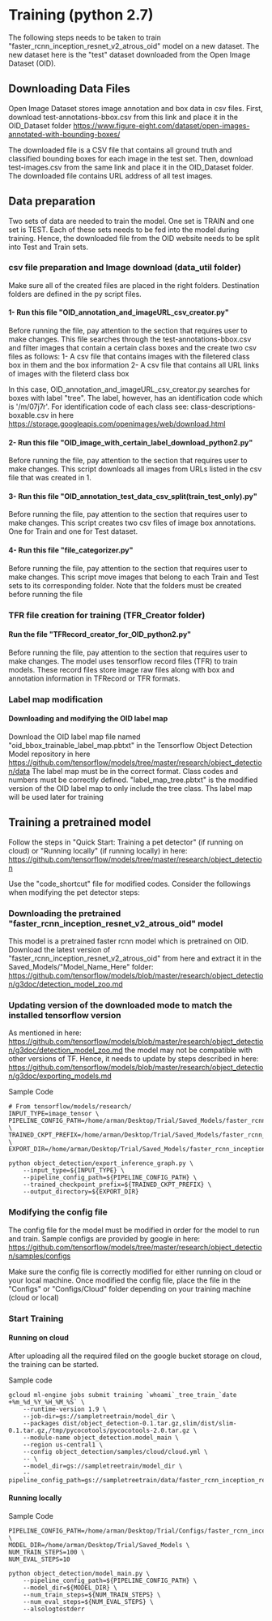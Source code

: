 # Training (python 2.7)

The following steps needs to be taken to train "faster_rcnn_inception_resnet_v2_atrous_oid" model on a new dataset. The new dataset here is the "test" dataset downloaded from the Open Image Dataset (OID).

## Downloading Data Files

Open Image Dataset stores image annotation and box data in csv files. First, download  test-annotations-bbox.csv from this link and place it in the OID_Dataset folder https://www.figure-eight.com/dataset/open-images-annotated-with-bounding-boxes/

The downloaded file is a CSV file that contains all ground truth and classified bounding boxes for each image in the test set.
Then, download test-images.csv from the same link and place it in the OID_Dataset folder. The downloaded file contains URL address of all test images.


## Data preparation

Two sets of data are needed to train the model. One set is TRAIN and one set is TEST. Each of these sets needs to be fed into the model during training. Hence, the downloaded file from the OID website needs to be split into Test and Train sets.

### csv file preparation and Image download (data_util folder)
Make sure all of the created files are placed in the right folders. Destination folders are defined in the py script files.

#### 1- Run this file "OID_annotation_and_imageURL_csv_creator.py"
Before running the file, pay attention to the section that requires user to make changes. This file searches through the test-annotations-bbox.csv and filter images that contain a certain class boxes and the create two csv files as follows:
1- A csv file that contains images with the filetered class box in them and the box information
2- A csv file that contains all URL links of images with the fileterd class box 

In this case, OID_annotation_and_imageURL_csv_creator.py searches for boxes with label "tree". The label, however, has an identification code which is '/m/07j7r'. For identification code of each class see: class-descriptions-boxable.csv in here https://storage.googleapis.com/openimages/web/download.html

#### 2- Run this file "OID_image_with_certain_label_download_python2.py"
Before running the file, pay attention to the section that requires user to make changes. This script downloads all images from URLs listed in the csv file that was created in 1.

#### 3- Run this file "OID_annotation_test_data_csv_split(train_test_only).py"
Before running the file, pay attention to the section that requires user to make changes. This script creates two csv files of image box annotations. One for Train and one for Test dataset.

#### 4- Run this file "file_categorizer.py"
Before running the file, pay attention to the section that requires user to make changes. This script move images that belong to each Train and Test sets to its corresponding folder. Note that the folders must be created before running the file


### TFR file creation for training (TFR_Creator folder)

#### Run the file "TFRecord_creator_for_OID_python2.py"
Before running the file, pay attention to the section that requires user to make changes. The model uses tensorflow record files (TFR) to train models. These record files store image raw files along with box and annotation information in TFRecord or TFR formats.

### Label map modification

#### Downloading and modifying the OID label map
Download the OID label map file named "oid_bbox_trainable_label_map.pbtxt" in the Tensorflow Object Detection Model repository in here https://github.com/tensorflow/models/tree/master/research/object_detection/data
The label map must be in the correct format. Class codes and numbers must be correctly defined. "label_map_tree.pbtxt" is the modified version of the OID label map to only include the tree class. Ths label map will be used later for training

## Training a pretrained model
Follow the steps in "Quick Start: Training a pet detector" (if running on cloud) or "Running locally" (if running locally) in here: https://github.com/tensorflow/models/tree/master/research/object_detection

Use the "code_shortcut" file for modified codes. Consider the followings when modifying the pet detector steps:

### Downloading the pretrained "faster_rcnn_inception_resnet_v2_atrous_oid" model

This model is a pretrained faster rcnn model which is pretrained on OID. Download the latest version of "faster_rcnn_inception_resnet_v2_atrous_oid" from here and extract it in the Saved_Models/"Model_Name_Here" folder: https://github.com/tensorflow/models/blob/master/research/object_detection/g3doc/detection_model_zoo.md

### Updating version of the downloaded mode to match the installed tensorflow version
As mentioned in here: https://github.com/tensorflow/models/blob/master/research/object_detection/g3doc/detection_model_zoo.md the model may not be compatible with other versions of TF. Hence, it needs to update by steps described in here: 
https://github.com/tensorflow/models/blob/master/research/object_detection/g3doc/exporting_models.md

Sample Code
~~~
# From tensorflow/models/research/
INPUT_TYPE=image_tensor \
PIPELINE_CONFIG_PATH=/home/arman/Desktop/Trial/Saved_Models/faster_rcnn_inception_resnet_v2_atrous_oid_2018_01_28/pipeline.config \
TRAINED_CKPT_PREFIX=/home/arman/Desktop/Trial/Saved_Models/faster_rcnn_inception_resnet_v2_atrous_oid_2018_01_28/model.ckpt \
EXPORT_DIR=/home/arman/Desktop/Trial/Saved_Models/faster_rcnn_inception_resnet_v2_atrous_oid_2018_01_28/up_to_date_version

python object_detection/export_inference_graph.py \
    --input_type=${INPUT_TYPE} \
    --pipeline_config_path=${PIPELINE_CONFIG_PATH} \
    --trained_checkpoint_prefix=${TRAINED_CKPT_PREFIX} \
    --output_directory=${EXPORT_DIR}
~~~

### Modifying the config file

The config file for the model must be modified in order for the model to run and train. Sample configs are provided by google in here: https://github.com/tensorflow/models/tree/master/research/object_detection/samples/configs

Make sure the config file is correctly modified for either running on cloud or your local machine. Once modified the config file, place the file in the "Configs" or "Configs/Cloud" folder depending on your training machine (cloud or local)

### Start Training

#### Running on cloud

After uploading all the required filed on the google bucket storage on cloud, the training can be started.

Sample code
~~~
gcloud ml-engine jobs submit training `whoami`_tree_train_`date +%m_%d_%Y_%H_%M_%S` \
    --runtime-version 1.9 \
    --job-dir=gs://sampletreetrain/model_dir \
    --packages dist/object_detection-0.1.tar.gz,slim/dist/slim-0.1.tar.gz,/tmp/pycocotools/pycocotools-2.0.tar.gz \
    --module-name object_detection.model_main \
    --region us-central1 \
    --config object_detection/samples/cloud/cloud.yml \
    -- \
    --model_dir=gs://sampletreetrain/model_dir \
    --pipeline_config_path=gs://sampletreetrain/data/faster_rcnn_inception_resnet_v2_atrous_oid_test.config
~~~

#### Running locally

Sample Code
~~~
PIPELINE_CONFIG_PATH=/home/arman/Desktop/Trial/Configs/faster_rcnn_inception_resnet_v2_atrous_oid_test.config \
MODEL_DIR=/home/arman/Desktop/Trial/Saved_Models \
NUM_TRAIN_STEPS=100 \
NUM_EVAL_STEPS=10

python object_detection/model_main.py \
    --pipeline_config_path=${PIPELINE_CONFIG_PATH} \
    --model_dir=${MODEL_DIR} \
    --num_train_steps=${NUM_TRAIN_STEPS} \
    --num_eval_steps=${NUM_EVAL_STEPS} \
    --alsologtostderr
~~~






